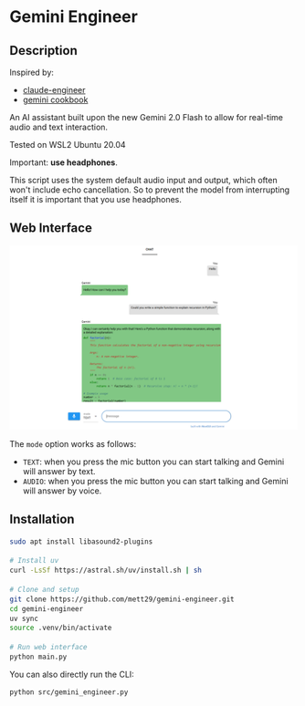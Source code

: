 # Gemini Engineer

## Description

Inspired by:
- [claude-engineer](https://github.com/Doriandarko/claude-engineer/tree/main)
- [gemini cookbook](https://github.com/google-gemini/cookbook/tree/main/gemini-2)

An AI assistant built upon the new Gemini 2.0 Flash to allow for real-time audio and text interaction.

Tested on WSL2 Ubuntu 20.04

Important: **use headphones**.

This script uses the system default audio input and output, which often won't include echo cancellation.
So to prevent the model from interrupting itself it is important that you use headphones.

## Web Interface

![web interface](static/web_interface.png)

The `mode` option works as follows:
- `TEXT`: when you press the mic button you can start talking and Gemini will answer by text.
- `AUDIO`: when you press the mic button you can start talking and Gemini will answer by voice. 

## Installation

```bash
sudo apt install libasound2-plugins

# Install uv
curl -LsSf https://astral.sh/uv/install.sh | sh

# Clone and setup
git clone https://github.com/mett29/gemini-engineer.git
cd gemini-engineer
uv sync
source .venv/bin/activate

# Run web interface
python main.py
```

You can also directly run the CLI:

```bash
python src/gemini_engineer.py
```